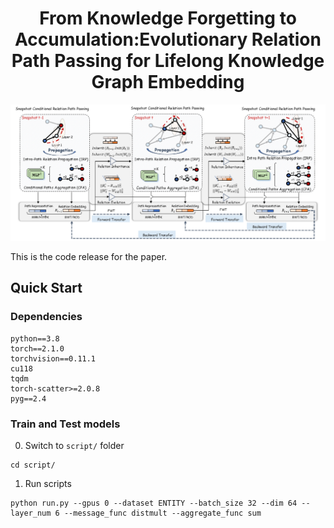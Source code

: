 <div align="center">

# From Knowledge Forgetting to Accumulation:Evolutionary Relation Path Passing for Lifelong Knowledge Graph Embedding #
</div>

![ERPP](Overview.png)

This is the code release for the paper.

## Quick Start

### Dependencies

```
python==3.8
torch==2.1.0
torchvision==0.11.1
cu118
tqdm
torch-scatter>=2.0.8
pyg==2.4
```

### Train and Test models

0. Switch to `script/` folder
```
cd script/
``` 

1. Run scripts

```
python run.py --gpus 0 --dataset ENTITY --batch_size 32 --dim 64 --layer_num 6 --message_func distmult --aggregate_func sum
```





